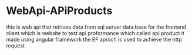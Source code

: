 # WebApi-APiProducts
this is web api that retrives data from sql server data base 
for the frontend client which is website to test api proformance 
which called api product it made using angular framework
the EF aproch is used to achieve the http request 

